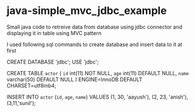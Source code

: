 # java-simple_mvc_jdbc_example
Small java code to retreive data from database using jdbc connector and displaying it in table using MVC pattern

I  used following sql commands to create database and insert data to it at first

CREATE DATABASE 'jdbc';
USE 'jdbc';

CREATE TABLE `actor` (
  `id` int(11) NOT NULL,
  `age` int(11) DEFAULT NULL,
  `name` varchar(50) DEFAULT NULL
) ENGINE=InnoDB DEFAULT CHARSET=utf8mb4;

INSERT INTO `actor` (`id`, `age`, `name`) VALUES
(1, 30, 'aayush'),
(2, 23, 'anish'),
(3,11,'sunil');

